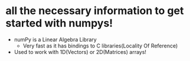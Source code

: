 # all the necessary information to get started with numpys!
* numPy is a Linear Algebra Library
  * Very fast as it has bindings to C libraries(Locality Of Reference)
* Used to work with 1D(Vectors) or 2D(Matrices) arrays!

